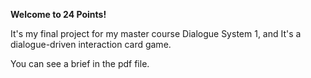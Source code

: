 **Welcome to 24 Points!**

It's my final project for my master course Dialogue System 1, and It's a dialogue-driven interaction card game.

You can see a brief in the pdf file.
